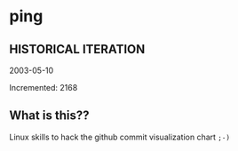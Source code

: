 # ping

## HISTORICAL ITERATION
2003-05-10

Incremented: 2168

## What is this?? 
Linux skills to hack the github commit visualization chart `;-)`
